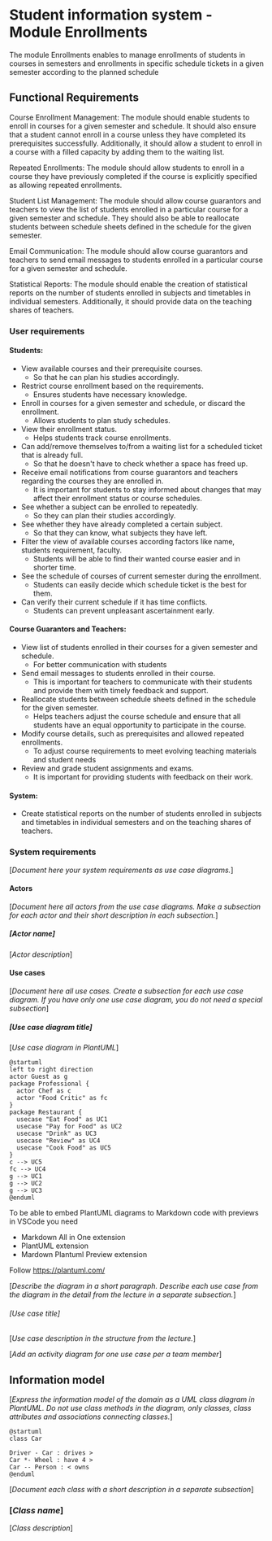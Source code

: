 # Student information system - Module Enrollments

The module Enrollments enables to manage enrollments of students in courses in semesters and enrollments in specific schedule tickets in a given semester according to the planned schedule

## Functional Requirements

Course Enrollment Management: The module should enable students to enroll in courses for a given semester and schedule. It should also ensure that a student cannot enroll in a course unless they have completed its prerequisites successfully. Additionally, it should allow a student to enroll in a course with a filled capacity by adding them to the waiting list.

Repeated Enrollments: The module should allow students to enroll in a course they have previously completed if the course is explicitly specified as allowing repeated enrollments.

Student List Management: The module should allow course guarantors and teachers to view the list of students enrolled in a particular course for a given semester and schedule. They should also be able to reallocate students between schedule sheets defined in the schedule for the given semester.

Email Communication: The module should allow course guarantors and teachers to send email messages to students enrolled in a particular course for a given semester and schedule.

Statistical Reports: The module should enable the creation of statistical reports on the number of students enrolled in subjects and timetables in individual semesters. Additionally, it should provide data on the teaching shares of teachers.

### User requirements

#### Students: ####
* View available courses and their prerequisite courses.
  - So that he can plan his studies accordingly.
* Restrict course enrollment based on the requirements.
  - Ensures students have necessary knowledge.
* Enroll in courses for a given semester and schedule, or discard the enrollment.
  - Allows students to plan study schedules.
* View their enrollment status.
  - Helps students track course enrollments.
* Can add/remove themselves to/from a waiting list for a scheduled ticket that is already full.
  - So that he doesn't have to check whether a space has freed up.
* Receive email notifications from course guarantors and teachers regarding the courses they are enrolled in.
  - It is important for students to stay informed about changes that may affect their enrollment status or course schedules.
* See whether a subject can be enrolled to repeatedly.
  - So they can plan their studies accordingly.
* See whether they have already completed a certain subject.
  - So that they can know, what subjects they have left.
* Filter the view of available courses according factors like name, students requirement, faculty.
  - Students will be able to find their wanted course easier and in shorter time.
* See the schedule of courses of current semester during the enrollment.
  - Students can easily decide which schedule ticket is the best for them.
* Can verify their current schedule if it has time conflicts.
  - Students can prevent unpleasant ascertainment early.

#### Course Guarantors and Teachers: ####
* View list of students enrolled in their courses for a given semester and schedule.
  - For better communication with students
* Send email messages to students enrolled in their course.
  - This is important for teachers to communicate with their students and provide them with timely feedback and support.
* Reallocate students between schedule sheets defined in the schedule for the given semester.
  - Helps teachers adjust the course schedule and ensure that all students have an equal opportunity to participate in the course.
* Modify course details, such as prerequisites and allowed repeated enrollments.
  - To adjust course requirements to meet evolving teaching materials and student needs
* Review and grade student assignments and exams.
  - It is important for providing students with feedback on their work.

#### System: ####
* Create statistical reports on the number of students enrolled in subjects and timetables in individual semesters and on the teaching shares of teachers.

### System requirements

[*Document here your system requirements as use case diagrams.*]

#### Actors

[*Document here all actors from the use case diagrams. Make a subsection for each actor and their short description in each subsection.*]

##### [*Actor name*]

[*Actor description*]

#### Use cases

[*Document here all use cases. Create a subsection for each use case diagram. If you have only one use case diagram, you do not need a special subsection*]

##### [*Use case diagram title*]

[*Use case diagram in PlantUML*]

```plantuml
@startuml
left to right direction
actor Guest as g
package Professional {
  actor Chef as c
  actor "Food Critic" as fc
}
package Restaurant {
  usecase "Eat Food" as UC1
  usecase "Pay for Food" as UC2
  usecase "Drink" as UC3
  usecase "Review" as UC4
  usecase "Cook Food" as UC5
}
c --> UC5
fc --> UC4
g --> UC1
g --> UC2
g --> UC3
@enduml
```

To be able to embed PlantUML diagrams to Markdown code with previews in VSCode you need
* Markdown All in One extension
* PlantUML extension
* Mardown Plantuml Preview extension

Follow https://plantuml.com/

[*Describe the diagram in a short paragraph. Describe each use case from the diagram in the detail from the lecture in a separate subsection.*]

###### [*Use case title*]

[*Use case description in the structure from the lecture.*]

[*Add an activity diagram for one use case per a team member*]

## Information model

[*Express the information model of the domain as a UML class diagram in PlantUML. Do not use class methods in the diagram, only classes, class attributes and associations connecting classes.*]

```plantuml
@startuml
class Car

Driver - Car : drives >
Car *- Wheel : have 4 >
Car -- Person : < owns
@enduml
```

[*Document each class with a short description in a separate subsection*]

### [*Class name*]

[*Class description*]